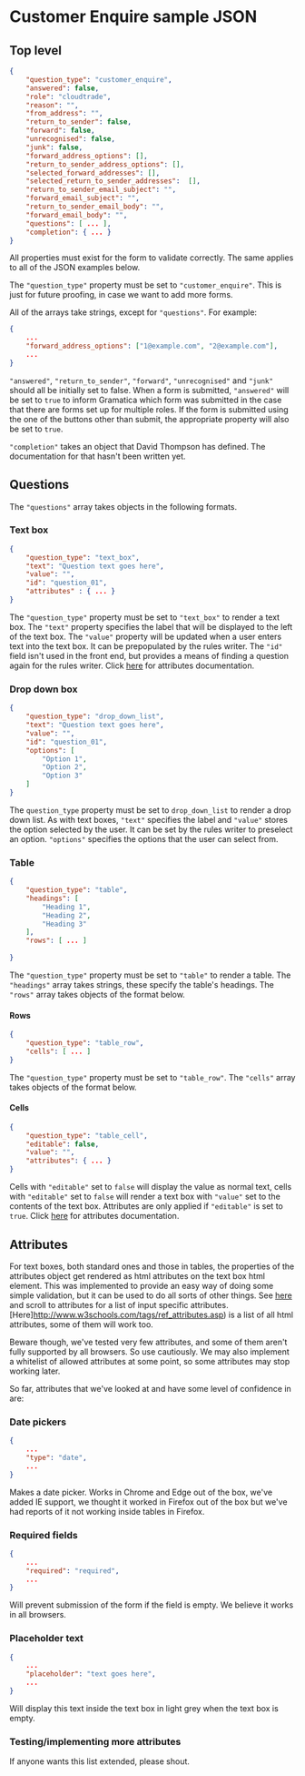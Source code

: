 # Customer Enquire sample JSON

## Top level 

```json
{
	"question_type": "customer_enquire",
	"answered": false,
	"role": "cloudtrade",
	"reason": "",
	"from_address": "",
	"return_to_sender": false,
	"forward": false,
	"unrecognised": false,
	"junk": false,
	"forward_address_options": [],
	"return_to_sender_address_options": [],
	"selected_forward_addresses": [],
	"selected_return_to_sender_addresses":  [],
	"return_to_sender_email_subject": "",
	"forward_email_subject": "",
	"return_to_sender_email_body": "",
	"forward_email_body": "",
	"questions": [ ... ],
	"completion": { ... }
}				
```

All properties must exist for the form to validate correctly. The same applies to all of the JSON examples below. 

The `"question_type"` property must be set to `"customer_enquire"`. This is just for future proofing, in case we want to add more forms. 

All of the arrays take strings, except for `"questions"`. For example:

```json
{
	...
	"forward_address_options": ["1@example.com", "2@example.com"], 
	...
}
```

`"answered"`, `"return_to_sender"`, `"forward"`, `"unrecognised"` and `"junk"` should all be initially set to false. When a form is submitted, `"answered"` will be set to `true` to inform Gramatica which form was submitted in the case that there are forms set up for multiple roles. If the form is submitted using the one of the buttons other than submit, the appropriate property will also be set to `true`.

`"completion"` takes an object that David Thompson has defined. The documentation for that hasn't been written yet.

## Questions

The `"questions"` array takes objects in the following formats.

### Text box

``` json
{
	"question_type": "text_box",
	"text": "Question text goes here",
	"value": "",
	"id": "question_01",
	"attributes" : { ... }
}
```

The `"question_type"` property must be set to `"text_box"` to render a text box. The `"text"` property specifies the label that will be displayed to the left of the text box. The `"value"` property will be updated when a user enters text into the text box. It can be prepopulated by the rules writer. The `"id"` field isn't used in the front end, but provides a means of finding a question again for the rules writer. Click [here](#attributes) for attributes documentation.

### Drop down box

``` json
{
	"question_type": "drop_down_list",
	"text": "Question text goes here",
	"value": "",
	"id": "question_01",
	"options": [
		"Option 1",
		"Option 2",
		"Option 3"                                                                                 
	]
}
```

The `question_type` property must be set to `drop_down_list` to render a drop down list. As with text boxes, `"text"` specifies the label and `"value"` stores the option selected by the user. It can be set by the rules writer to preselect an option. `"options"` specifies the options that the user can select from.

### Table

``` json
{
	"question_type": "table",
	"headings": [
		"Heading 1",
		"Heading 2",
		"Heading 3"
	],
	"rows": [ ... ]
			
}
```

The `"question_type"` property must be set to `"table"` to render a table. The `"headings"` array takes strings, these specify the table's headings. The `"rows"` array takes objects of the format below. 


#### Rows

``` json
{
	"question_type": "table_row",
	"cells": [ ... ]		
}
```

The `"question_type"` property must be set to `"table_row"`. The `"cells"` array takes objects of the format below.

#### Cells

``` json 
{
	"question_type": "table_cell",
	"editable": false,
	"value": "",
	"attributes": { ... }
}
```

Cells with `"editable"` set to `false` will display the value as normal text, cells with `"editable"` set to `false` will render a text box with `"value"` set to the contents of the text box. Attributes are only applied if `"editable"` is set to `true`. Click [here](#attributes) for attributes documentation.


## Attributes 

For text boxes, both standard ones and those in tables, the properties of the attributes object get rendered as html attributes on the text box html element. This was implemented to provide an easy way of doing some simple validation, but it can be used to do all sorts of other things. See [here](http://www.w3schools.com/tags/tag_input.asp) and scroll to attributes for a list of input specific attributes. [Here]http://www.w3schools.com/tags/ref_attributes.asp) is a list of all html attributes, some of them will work too.

Beware though, we've tested very few attributes, and some of them aren't fully supported by all browsers. So use cautiously. We may also implement a whitelist of allowed attributes at some point, so some attributes may stop working later.

So far, attributes that we've looked at and have some level of confidence in are:

### Date pickers

``` json
{
	...
	"type": "date",
	...
}
```

Makes a date picker. Works in Chrome and Edge out of the box, we've added IE support, we thought it worked in Firefox out of the box but we've had reports of it not working inside tables in Firefox.

### Required fields

``` json
{
	...
	"required": "required",
	...
}
```

Will prevent submission of the form if the field is empty. We believe it works in all browsers.

### Placeholder text

``` json
{
	...
	"placeholder": "text goes here",
	...
}
```

Will display this text inside the text box in light grey when the text box is empty.

### Testing/implementing more attributes

If anyone wants this list extended, please shout.



